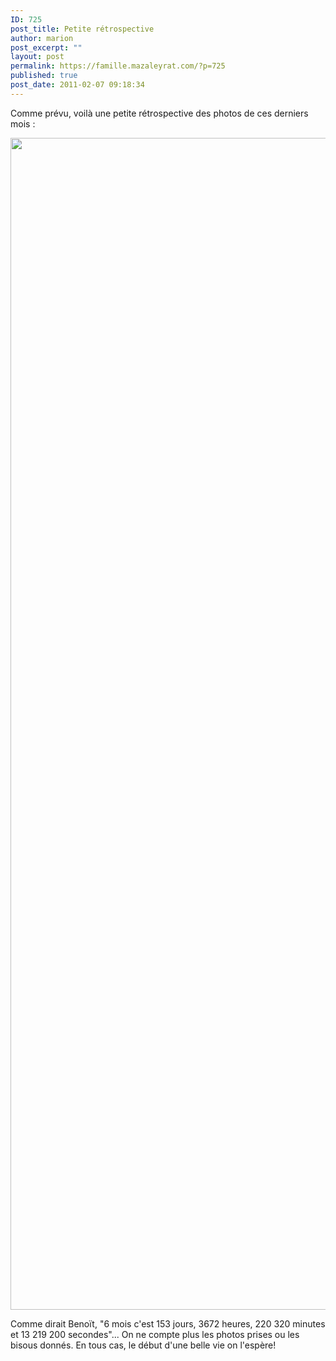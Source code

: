 ```yaml
---
ID: 725
post_title: Petite rétrospective
author: marion
post_excerpt: ""
layout: post
permalink: https://famille.mazaleyrat.com/?p=725
published: true
post_date: 2011-02-07 09:18:34
---
```

Comme prévu, voilà une petite rétrospective des photos de ces derniers mois :

<a href="http://famille.mazaleyrat.com/wp-content/uploads/2011/02/montage-6-mois.jpg"><img src="http://famille.mazaleyrat.com/wp-content/uploads/2011/02/montage-6-mois.jpg" alt="" title="montage 6 mois" width="3000" height="1875" class="aligncenter size-full wp-image-726" /></a>

Comme dirait Benoït, "6 mois c'est 153 jours, 3672 heures, 220 320 minutes et 13 219 200 secondes"... On ne compte plus les photos prises ou les bisous donnés. En tous cas, le début d'une belle vie on l'espère!